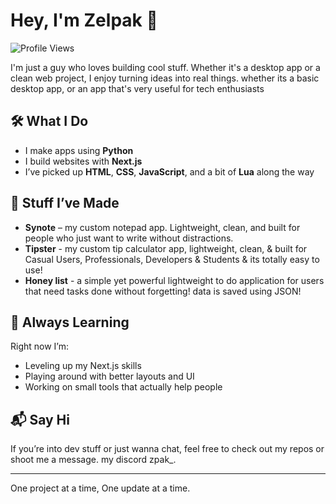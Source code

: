 # Hey, I'm Zelpak 👋

![Profile Views](https://komarev.com/ghpvc/?username=Zelpak&color=blue)

I'm just a guy who loves building cool stuff. Whether it's a desktop app or a clean web project, I enjoy turning ideas into real things. whether its a basic desktop app, or an app that's very useful for tech enthusiasts


## 🛠 What I Do

- I make apps using **Python**
- I build websites with **Next.js**
- I’ve picked up **HTML**, **CSS**, **JavaScript**, and a bit of **Lua** along the way

## 🧪 Stuff I’ve Made

- **Synote** – my custom notepad app. Lightweight, clean, and built for people who just want to write without distractions.
- **Tipster** - my custom tip calculator app, lightweight, clean, & built for Casual Users, Professionals, Developers & Students & its totally easy to use!
- **Honey list** - a simple yet powerful lightweight to do application for users that need tasks done without forgetting! data is saved using JSON!

## 🚧 Always Learning

Right now I’m:
- Leveling up my Next.js skills
- Playing around with better layouts and UI
- Working on small tools that actually help people

## 📬 Say Hi

If you’re into dev stuff or just wanna chat, feel free to check out my repos or shoot me a message. my discord zpak_.

---

One project at a time, One update at a time.
